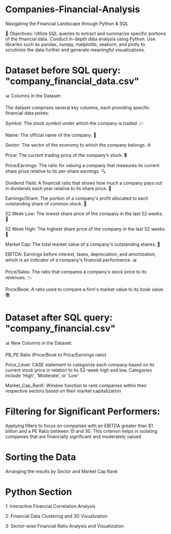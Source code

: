 # Companies-Financial-Analysis
Navigating the Financial Landscape through Python &amp; SQL

🎯 Objectives:
Utilize SQL queries to extract and summarize specific portions of the financial data.
Conduct in-depth data analysis using Python.
Use libraries such as pandas, numpy, matplotlib, seaborn, and plotly to scrutinize the data further and generate meaningful visualizations.

# Dataset before SQL query: "company_financial_data.csv"
📊 Columns in the Dataset:

The dataset comprises several key columns, each providing specific financial data points:

Symbol: The stock symbol under which the company is traded. 📈

Name: The official name of the company. 🏢

Sector: The sector of the economy to which the company belongs. 🌐

Price: The current trading price of the company’s stock. 💲

Price/Earnings: The ratio for valuing a company that measures its current share price relative to its per-share earnings. 🔍

Dividend Yield: A financial ratio that shows how much a company pays out in dividends each year relative to its share price. 💸

Earnings/Share: The portion of a company's profit allocated to each outstanding share of common stock. 🧾

52 Week Low: The lowest share price of the company in the last 52 weeks. 🔽

52 Week High: The highest share price of the company in the last 52 weeks. 🔼

Market Cap: The total market value of a company's outstanding shares. 🏦

EBITDA: Earnings before interest, taxes, depreciation, and amortization, which is an indicator of a company's financial performance. 📊

Price/Sales: The ratio that compares a company's stock price to its revenues. 📉

Price/Book: A ratio used to compare a firm's market value to its book value. 📚

# Dataset after SQL query: "company_financial.csv"
📊 New Columns in the Dataset:

PB_PE Ratio (Price/Book to Price/Earnings ratio)

Price_Level: CASE statement to categorize each company based on its current stock price in relation to its 52-week high and low. Categories include 'High', 'Moderate', or 'Low'

Market_Cap_RanK: Window function to rank companies within their respective sectors based on their market capitalization

# Filtering for Significant Performers: 
Applying filters to focus on companies with an EBITDA greater than $1 billion and a PE Ratio between 15 and 30. This criterion helps in isolating companies that are financially significant and moderately valued

# Sorting the Data
Arranging the results by Sector and Market Cap Rank

# Python Section

1: Interactive Financial Correlation Analysis

2: Financial Data Clustering and 3D Visualization

3: Sector-wise Financial Ratio Analysis and Visualization


